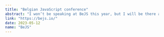 ```yaml
---
title: "Belgian JavaScript conference"
abstract: "I won’t be speaking at BeJS this year, but I will be there as an attendee! I’m looking forward to meet everyone! Come say hi!"
link: "https://bejs.io/"
date: 2023-05-12
name: "BeJS"
---
```

